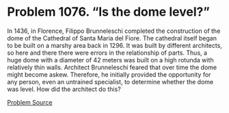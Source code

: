 # Problem 1076. “Is the dome level?”

In 1436, in Florence, Filippo Brunneleschi completed the construction of the dome of the Cathedral of Santa Maria del Fiore. The cathedral itself began to be built on a marshy area back in 1296. It was built by different architects, so here and there there were errors in the relationship of parts. Thus, a huge dome with a diameter of 42 meters was built on a high rotunda with relatively thin walls. Architect Brunneleschi feared that over time the dome might become askew. Therefore, he initially provided the opportunity for any person, even an untrained specialist, to determine whether the dome was level. How did the architect do this?

[Problem Source](https://www.trizland.ru/tasks/5523/)